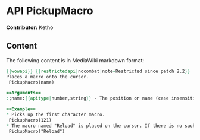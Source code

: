 # API PickupMacro

**Contributor:** Ketho

## Content

The following content is in MediaWiki markdown format:

```mediawiki
{{wowapi}} {{restrictedapi|nocombat|note=Restricted since patch 2.2}}
Places a macro onto the cursor.
 PickupMacro(name)

==Arguments==
:;name:{{apitype|number,string}} - The position or name (case insensitive) of the macro in the macro window, from left to right and top to bottom. Slots 1-120 are used for general macros, and 121-138 for character-specific macros.

==Example==
* Picks up the first character macro.
 PickupMacro(121)
* The macro named "Reload" is placed on the cursor. If there is no such named macro then nothing happens.
 PickupMacro("Reload")
```